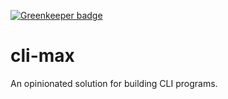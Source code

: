 [![Greenkeeper badge](https://badges.greenkeeper.io/VamshiKrishnaAlladi/cli-max.svg)](https://greenkeeper.io/)

# cli-max

An opinionated solution for building CLI programs.
